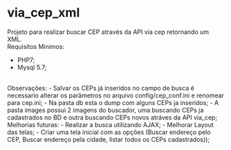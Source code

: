 # via_cep_xml
Projeto para realizar buscar CEP através da API via cep retornando um XML.
<br>
Requisitos Minimos:<br>
- PHP7;<br>
- Mysql 5.7;<br>
<br>
Observações:
- Salvar os CEPs já inseridos no campo de busca é necessario alterar os parâmetros no arquivo config/cep_conf.ini e renomear para cep.ini;
- Na pasta db esta o dump com alguns CEPs ja inseridos;
- A pasta images possui 2 imagens do buscador, uma buscando CEPs ja cadastrados no BD e outra buscando CEPs novos atráves da API via_cep; 
<br>
Melhorias futuras:
- Realizar a busca utilizando AJAX;
- Melhorar Layout das telas;
- Criar uma tela inicial com as opções (Buscar endereço pelo CEP, Buscar endereço pela cidade, listar todos os CEPs cadastrados));





